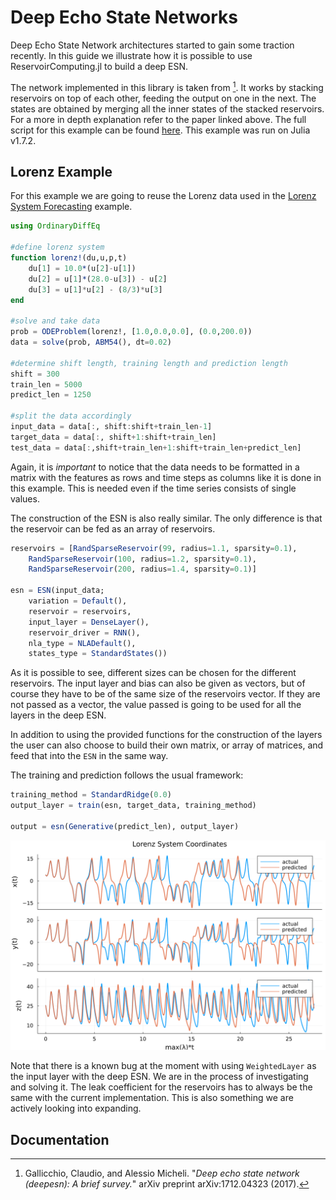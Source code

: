 # Deep Echo State Networks

Deep Echo State Network architectures started to gain some traction recently. In this guide we illustrate how it is possible to use ReservoirComputing.jl to build a deep ESN. 

The network implemented in this library is taken from [^1]. It works by stacking reservoirs on top of each other, feeding the output on one in the next. The states are obtained by merging all the inner states of the stacked reservoirs. For a more in depth explanation refer to the paper linked above. The full script for this example can be found [here](https://github.com/MartinuzziFrancesco/reservoir-computing-examples/blob/main/deep-esn/deepesn.jl). This example was run on Julia v1.7.2.

## Lorenz Example
For this example we are going to reuse the Lorenz data used in the [Lorenz System Forecasting](@ref) example.
```julia
using OrdinaryDiffEq

#define lorenz system
function lorenz!(du,u,p,t)
    du[1] = 10.0*(u[2]-u[1])
    du[2] = u[1]*(28.0-u[3]) - u[2]
    du[3] = u[1]*u[2] - (8/3)*u[3]
end

#solve and take data
prob = ODEProblem(lorenz!, [1.0,0.0,0.0], (0.0,200.0))
data = solve(prob, ABM54(), dt=0.02)

#determine shift length, training length and prediction length
shift = 300
train_len = 5000
predict_len = 1250

#split the data accordingly
input_data = data[:, shift:shift+train_len-1]
target_data = data[:, shift+1:shift+train_len]
test_data = data[:,shift+train_len+1:shift+train_len+predict_len]
```

Again, it is *important* to notice that the data needs to be formatted in a matrix with the features as rows and time steps as columns like it is done in this example. This is needed even if the time series consists of single values. 

The construction of the ESN is also really similar. The only difference is that the reservoir can be fed as an array of reservoirs. 
```julia
reservoirs = [RandSparseReservoir(99, radius=1.1, sparsity=0.1),
    RandSparseReservoir(100, radius=1.2, sparsity=0.1),
    RandSparseReservoir(200, radius=1.4, sparsity=0.1)]

esn = ESN(input_data; 
    variation = Default(),
    reservoir = reservoirs,
    input_layer = DenseLayer(),
    reservoir_driver = RNN(),
    nla_type = NLADefault(),
    states_type = StandardStates())
```

As it is possible to see, different sizes can be chosen for the different reservoirs. The input layer and bias can also be given as vectors, but of course they have to be of the same size of the reservoirs vector. If they are not passed as a vector, the value passed is going to be used for all the layers in the deep ESN.

In addition to using the provided functions for the construction of the layers the user can also choose to build their own matrix, or array of matrices, and feed that into the `ESN` in the same way.

The training and prediction follows the usual framework:
```julia
training_method = StandardRidge(0.0) 
output_layer = train(esn, target_data, training_method)

output = esn(Generative(predict_len), output_layer)
```
![deepesn](images/deepesn.png)

Note that there is a known bug at the moment with using `WeightedLayer` as the input layer with the deep ESN. We are in the process of investigating and solving it. The leak coefficient for the reservoirs has to always be the same with the current implementation. This is also something we are actively looking into expanding.

## Documentation
[^1]: Gallicchio, Claudio, and Alessio Micheli. "_Deep echo state network (deepesn): A brief survey._" arXiv preprint arXiv:1712.04323 (2017).
